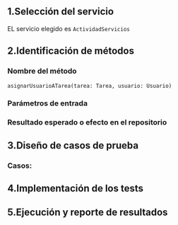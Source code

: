 ## 1.Selección del servicio

EL servicio elegido es `ActividadServicios`

## 2.Identificación de métodos

### Nombre del método

`asignarUsuarioATarea(tarea: Tarea, usuario: Usuario)`

### Parámetros de entrada

### Resultado esperado o efecto en el repositorio

## 3.Diseño de casos de prueba
### Casos:

## 4.Implementación de los tests

## 5.Ejecución y reporte de resultados
